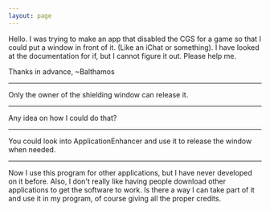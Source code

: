 ```yaml
---
layout: page
---
```




Hello. I was trying to make an app that disabled the CGS for a game so that I could put a window in front of it. (Like an iChat or something). I have looked at the documentation for if, but I cannot figure it out. Please help me.

Thanks in advance,
~Balthamos

----

Only the owner of the shielding window can release it.

----

Any idea on how I could do that?

----

You could look into ApplicationEnhancer and use it to release the window when needed.

----

Now I use this program for other applications, but I have never developed on it before. Also, I don't really like having people download other applications to get the software to work. Is there a way I can take part of it and use it in my program, of course giving all the proper credits.
